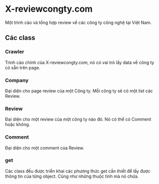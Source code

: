 # X-reviewcongty.com
Một trình cào và tổng hợp review về các công ty công nghệ tại Việt Nam.
## Các class
### Crawler
Trình cào chính của X-reviewcongty.com, nó có vai trò lấy data về công ty có sẵn trên page.
### Company
Đại diện cho page review của một Công ty. Mỗi công ty sẽ có một list các Review.
### Review
Đại diện cho một review của một công ty nào đó. Nó có thể có Comment hoặc không.
### Comment
Đại diện cho một comment của Review.
### get
Các class đều được triển khai các phương thức get cần thiết để lấy được thông tin của từng object. Cũng như những thuộc tính mà nó chứa.